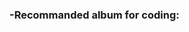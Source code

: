 ### -Recommanded album for coding:

<!--

The Wall - Pink Floyd
"Awaken, My love!" - Childish Gambino
Superorganism - Superorganism
Forklore/Evermore - Taylor Swift
In The Court Of The Crimson King - King Crimson
冀西南林路行 - 万能青年旅店

-->
